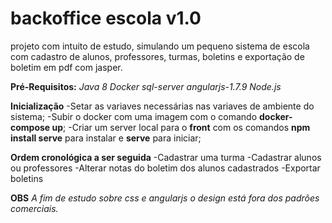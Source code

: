 # backoffice escola v1.0
projeto com intuito de estudo, simulando um pequeno sistema de escola com cadastro de alunos, professores, turmas, boletins e exportação de boletim em pdf com jasper.


**Pré-Requisitos:**
*Java 8*
*Docker*
*sql-server*
*angularjs-1.7.9*
*Node.js*

**Inicialização**
-Setar as variaves necessárias nas variaves de ambiente do sistema;
-Subir o docker com uma imagem com o comando **docker-compose up**;
-Criar um server local para o **front** com os comandos **npm install serve** para instalar e **serve** para iniciar;

**Ordem cronológica a ser seguida**
-Cadastrar uma turma
-Cadastrar alunos ou professores
-Alterar notas do boletim dos alunos cadastrados
-Exportar boletins

**OBS**
*A fim de estudo sobre css e angularjs o design está fora dos padrões comerciais.*

